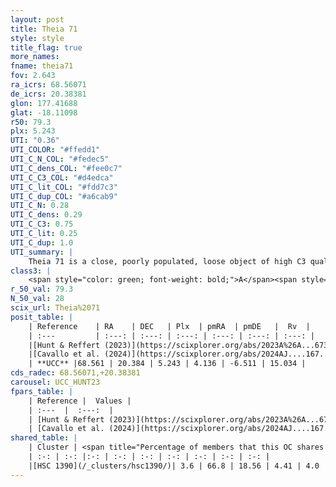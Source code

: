 ```yaml
---
layout: post
title: Theia 71
style: style
title_flag: true
more_names: 
fname: theia71
fov: 2.643
ra_icrs: 68.56071
de_icrs: 20.38381
glon: 177.41688
glat: -18.11098
r50: 79.3
plx: 5.243
UTI: "0.36"
UTI_COLOR: "#ffedd1"
UTI_C_N_COL: "#fedec5"
UTI_C_dens_COL: "#fee0c7"
UTI_C_C3_COL: "#d4edca"
UTI_C_lit_COL: "#fdd7c3"
UTI_C_dup_COL: "#a6cab9"
UTI_C_N: 0.28
UTI_C_dens: 0.29
UTI_C_C3: 0.75
UTI_C_lit: 0.25
UTI_C_dup: 1.0
UTI_summary: |
    Theia 71 is a close, poorly populated, loose object of high C3 quality. It was recently reported in the literature.<br><br>This object shares a very small percentage of members with at least one entry reported in the same catalogue.
class3: |
    <span style="color: green; font-weight: bold;">A</span><span style="color: #FFC300; font-weight: bold;">B</span>
r_50_val: 79.3
N_50_val: 28
scix_url: Theia%2071
posit_table: |
    | Reference    | RA    | DEC   | Plx  | pmRA  | pmDE   |  Rv  |
    | :---         | :---: | :---: | :---: | :---: | :---: | :---: |
    |[Hunt & Reffert (2023)](https://scixplorer.org/abs/2023A%26A...673A.114H) | 68.582 | 20.467 | 5.286 | 4.091 | -6.783 | 12.667 |
    |[Cavallo et al. (2024)](https://scixplorer.org/abs/2024AJ....167...12C) | 68.82 | 20.485 | 5.286 | -- | -- | -- |
    | **UCC** |68.561 | 20.384 | 5.243 | 4.136 | -6.511 | 15.034 | 
cds_radec: 68.56071,+20.38381
carousel: UCC_HUNT23
fpars_table: |
    | Reference |  Values |
    | :---  |  :---:  |
    | [Hunt & Reffert (2023)](https://scixplorer.org/abs/2023A%26A...673A.114H) | `AV50=0.71, diffAV50=0.446, MOD50=6.379, logAge50=7.193` |
    | [Cavallo et al. (2024)](https://scixplorer.org/abs/2024AJ....167...12C) | `AV50=1.43, dMod50=6.3, logAge50=7.64, [Fe/H]50=0.38` |
shared_table: |
    | Cluster | <span title="Percentage of members that this OC shares with the ones listed">%</span>   | RA   | DEC   | Plx   | pmRA  | pmDE  | Rv | UTI |
    | :-: | :-: |:-: | :-: | :-: | :-: | :-: | :-: | :-: |
    |[HSC 1390](/_clusters/hsc1390/)| 3.6 | 66.8 | 18.56 | 4.41 | 4.0 | -8.1 | 17.55 |0.22 |
---
```

